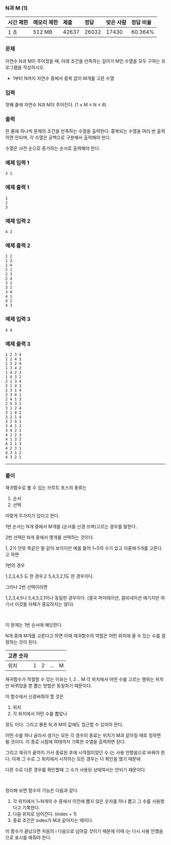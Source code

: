 ### N과 M (1)

| 시간 제한 | 메모리 제한 | 제출  | 정답  | 맞은 사람 | 정답 비율 |
| :-------- | :---------- | :---- | :---- | :-------- | :-------- |
| 1 초      | 512 MB      | 42637 | 26032 | 17430     | 60.364%   |

### 문제

자연수 N과 M이 주어졌을 때, 아래 조건을 만족하는 길이가 M인 수열을 모두 구하는 프로그램을 작성하시오.

- 1부터 N까지 자연수 중에서 중복 없이 M개를 고른 수열

### 입력

첫째 줄에 자연수 N과 M이 주어진다. (1 ≤ M ≤ N ≤ 8)

### 출력

한 줄에 하나씩 문제의 조건을 만족하는 수열을 출력한다. 중복되는 수열을 여러 번 출력하면 안되며, 각 수열은 공백으로 구분해서 출력해야 한다.

수열은 사전 순으로 증가하는 순서로 출력해야 한다.

### 예제 입력 1

```
3 1
```

### 예제 출력 1

```
1
2
3
```

### 예제 입력 2 

```
4 2
```

### 예제 출력 2 

```
1 2
1 3
1 4
2 1
2 3
2 4
3 1
3 2
3 4
4 1
4 2
4 3
```

### 예제 입력 3

```
4 4
```

### 예제 출력 3

```
1 2 3 4
1 2 4 3
1 3 2 4
1 3 4 2
1 4 2 3
1 4 3 2
2 1 3 4
2 1 4 3
2 3 1 4
2 3 4 1
2 4 1 3
2 4 3 1
3 1 2 4
3 1 4 2
3 2 1 4
3 2 4 1
3 4 1 2
3 4 2 1
4 1 2 3
4 1 3 2
4 2 1 3
4 2 3 1
4 3 1 2
4 3 2 1
```

***

### 풀이

재귀함수로 풀 수 있는 브루트 포스의 종류는

1. 순서
2. 선택

이렇게 두가지가 있다고 한다.

1번 순서는 N개 중에서 M개를 (순서를 신경 쓰며)고르는 경우를 말한다.

2번 선택은 N개 중에서 몇개를 선택하는 것이다.

1, 2가 언뜻 똑같은 말 같아 보이지만 예를 들어 1~5의 수가 있고 이중에 5개를 고른다고 하면

1번의 경우

1,2,3,4,5 도 한 경우고 5,4,3,2,1도 한 경우이다.

그러나 2번 선택이라면

1,2,3,4,5나 5,4,3,2,1이나 동일한 경우이다. (결국 퍼미테이션, 콤비네이션 얘기지만 여기서 이것들 자체가 중요하지는 않다)

</br>

이 문제는 1번 순서에 해당한다.

N개 중에 M개를 고른다고 하면 이때 재귀함수의 역할은 어떤 위치에 올 수 있는 수를 결정하는 것이 된다.

| 고른 숫자 |      |      |      |      |
| --------- | ---- | ---- | ---- | ---- |
| 위치      | 1    | 2    | ...  | M    |

재귀함수가 적절할 수 있는 이유는 1, 2 .. M 각 위치에서 어떤 수를 고르는 행위는 위치만 바뀌었을 뿐 뽑는 방법은 동일하기 때문이다.

이 함수에서 신경써줘야 할 것은 

1. 위치
2. 각 위치에서 어떤 수를 뽑았나

정도 이다. 그리고 물론 N,과 M의 값에도 접근할 수 있어야 한다.

어떤 수를 하나 골라서 생기는 모든 각 경우의 종료는 위치가 M과 같아질 때로 정하면 될 것이다. 이 종료 시점에 여태까지 기록한 수열을 출력하면 된다.

그리고 재귀가 끝까지 가서 종료된 후에 시작점이었던 수 i는 사용 안했음으로 바꿔야 한다. 이제 그 수로 그 위치에서 시작하는 모든 경우는 다 확인을 했기 때문에

다른 수로 다른 경우를 확인할때 그 수가 사용된 상태여서는 안되기 떄문이다.

</br>

정리해 보면 함수의 기능은 다음과 같다.

1. 각 위치에서 1~N개의 수 중에서 이전에 뽑지 않은 숫자를 하나 뽑고 그 수를 사용했다고 기록한다.
2. 다음 위치로 넘어간다. (index + 1)
3. 종료 조건은 index가 M과 같아지는 때이다.

이 함수가 끝났으면 처음의 i 다음으로 넘어갈 것이기 때문에 이때 i는 다시 사용 안했음 으로 표시를 해줘야 한다.

















